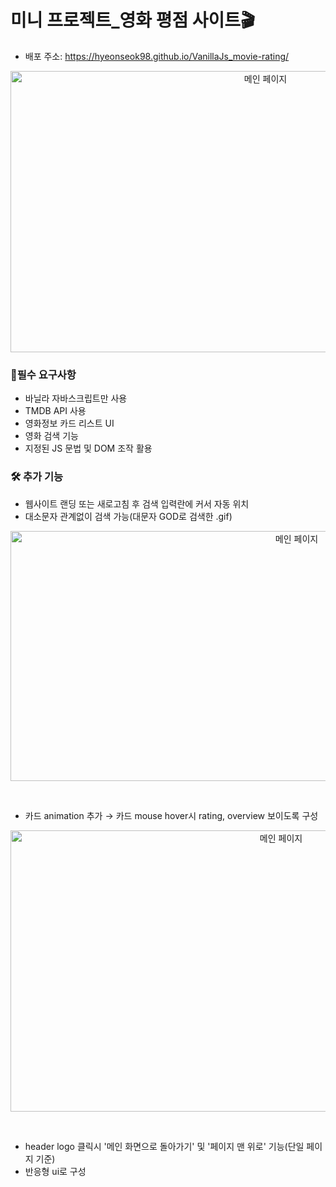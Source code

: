 # 미니 프로젝트\_영화 평점 사이트🎬

- 배포 주소: https://hyeonseok98.github.io/VanillaJs_movie-rating/

<p align="center">
  <img src="https://github.com/hyeonseok98/VanillaJs_movie-rating/assets/157561573/e35343d6-c321-4c46-a2c4-0e9a940924c9" alt="메인 페이지" width="800" height="450">
</p>

### 📌필수 요구사항

- 바닐라 자바스크립트만 사용
- TMDB API 사용
- 영화정보 카드 리스트 UI
- 영화 검색 기능
- 지정된 JS 문법 및 DOM 조작 활용

### 🛠️ 추가 기능

- 웹사이트 랜딩 또는 새로고침 후 검색 입력란에 커서 자동 위치
- 대소문자 관계없이 검색 가능(대문자 GOD로 검색한 .gif)

<p align="center">
  <img src="https://github.com/hyeonseok98/VanillaJs_movie-rating/assets/157561573/5b597feb-4923-414e-9372-f614d520835a" alt="메인 페이지" width="900" height="400">
</p>
<br />

- 카드 animation 추가 → 카드 mouse hover시 rating, overview 보이도록 구성

<p align="center">
  <img src="https://github.com/hyeonseok98/VanillaJs_movie-rating/assets/157561573/9493301f-03e1-4e8d-81d9-a838b71d3987" alt="메인 페이지" width="850" height="450">
</p>
<br />

- header logo 클릭시 '메인 화면으로 돌아가기' 및 '페이지 맨 위로' 기능(단일 페이지 기준)
- 반응형 ui로 구성
